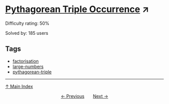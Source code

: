 # [Pythagorean Triple Occurrence](https://projecteuler.net/problem=827) ↗️

Difficulty rating: 50%

Solved by: 185 users
## Tags

- [factorisation](../tags/factorisation.md)
- [large-numbers](../tags/large-numbers.md)
- [pythagorean-triple](../tags/pythagorean-triple.md)



---

[↑ Main Index](../README.md)


<div align=center><a href='826.md'>← Previous</a> &nbsp;&nbsp; &nbsp;&nbsp;  <a href='828.md'>Next →</a></div>

